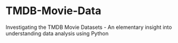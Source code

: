 # TMDB-Movie-Data
Investigating the TMDB Movie Datasets - An elementary insight into understanding data analysis using Python

